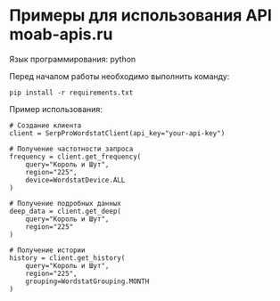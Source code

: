 # Примеры для использования API moab-apis.ru

Язык программирования: python

Перед началом работы необходимо выполнить команду:

```
pip install -r requirements.txt
```

Пример использования:

```
# Создание клиента
client = SerpProWordstatClient(api_key="your-api-key")

# Получение частотности запроса
frequency = client.get_frequency(
    query="Король и Шут", 
    region="225", 
    device=WordstatDevice.ALL
)

# Получение подробных данных
deep_data = client.get_deep(
    query="Король и Шут",
    region="225"
)

# Получение истории
history = client.get_history(
    query="Король и Шут",
    region="225", 
    grouping=WordstatGrouping.MONTH
)
```
